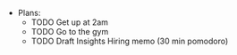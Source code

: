 - Plans:
	- TODO Get up at 2am
	- TODO Go to the gym
	- TODO Draft Insights Hiring memo (30 min pomodoro)